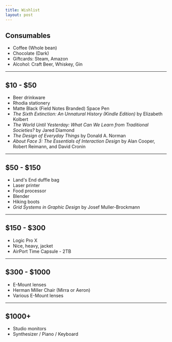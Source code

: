 ```yaml
---
title: Wishlist
layout: post
---
```


## Consumables

+ Coffee (Whole bean)
+ Chocolate (Dark)
+ Giftcards: Steam, Amazon
+ Alcohol: Craft Beer, Whiskey, Gin

- - -

## $10 - $50

+ Beer drinkware
+ Rhodia stationery
+ Matte Black (Field Notes Branded) Space Pen
+ *The Sixth Extinction: An Unnatural History (Kindle Edition)* by Elizabeth Kolbert
+ *The World Until Yesterday: What Can We Learn from Traditional Societies?* by Jared Diamond
+ *The Design of Everyday Things* by Donald A. Norman
+ *About Face 3: The Essentials of Interaction Design* by Alan Cooper, Robert Reimann, and David Cronin

- - -

## $50 - $150

+ Land's End duffle bag
+ Laser printer
+ Food processor
+ Blender
+ Hiking boots
+ *Grid Systems in Graphic Design* by Josef Muller-Brockmann

- - -

## $150 - $300

+ Logic Pro X
+ Nice, heavy, jacket
+ AirPort Time Capsule - 2TB

- - -

## $300 - $1000

+ E-Mount lenses
+ Herman Miller Chair (Mirra or Aeron)
+ Various E-Mount lenses

- - -

## $1000+

+ Studio monitors
+ Synthesizer / Piano / Keyboard
